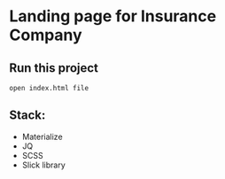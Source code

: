 # Landing page for Insurance Company

## Run this project 
```
open index.html file
```

## Stack:
- Materialize
- JQ
- SCSS
- Slick library
